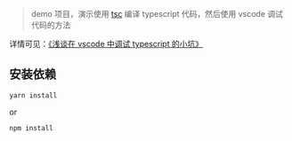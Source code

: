> demo 项目，演示使用 [tsc](https://www.typescriptlang.org/docs/handbook/compiler-options.html) 编译 typescript 代码，然后使用 vscode 调试代码的方法

详情可见：[《浅谈在 vscode 中调试 typescript 的小坑》](https://juejin.cn/post/7144238328655642637/)

## 安装依赖
```
yarn install
```

or

```
npm install
```